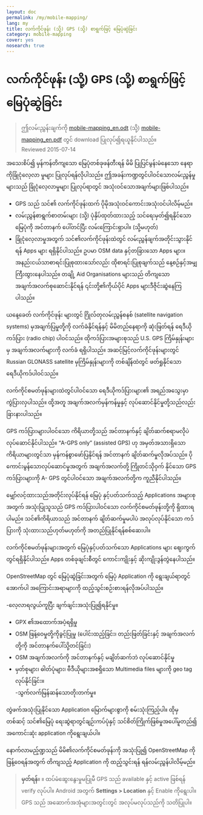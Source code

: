 ```yaml
---
layout: doc
permalink: /my/mobile-mapping/
lang: my
title: လက်ကိုင်ဖုန်း (သို့) GPS (သို့) စာရွက်ဖြင့် မြေပုံဆွဲခြင်း
category: mobile-mapping
cover: yes
nosearch: true
---
```


လက်ကိုင်ဖုန်း (သို့) GPS (သို့) စာရွက်ဖြင့် မြေပုံဆွဲခြင်း
=============================

> ဤလမ်းညွှန်းချက်ကို [mobile-mapping_en.odt](/files/mobile-mapping_en.odt) (သို့) [mobile-mapping_en.pdf](/files/mobile-mapping_en.pdf) တွင် download ပြုလုပ်၍ရယူနိုင်ပါသည်။   
> Reviewed 2015-07-14  

အသေးစိပ်၍ မှန်ကန်တိကျသော မြေပုံတစ်ခုဖန်တီးရန် မိမိ ပြုပြင်မွန်းမံနေသော နေရာကိုခြုံငုံလေ့လာ မှုများ ပြုလုပ်ရန်လိုပါသည်။ ဤအခန်းကဏ္ဍတွင်ပါဝင်သောလမ်းညွှန်မှုများသည် ခြုံငုံလေ့လာမှုများ ပြုလုပ်ရာတွင် အသုံးဝင်သောအချက်များဖြစ်ပါသည်။   

- GPS သည် သင်၏ လက်ကိုင်ဖုန်းထက် ပိုမိုအသုံးဝင်ကောင်းအသုံးဝင်ပါလိမ့်မည်။  
- လမ်းညွှန်စာရွက်စာတမ်းများ (သို့) ပုံနှိပ်ထုတ်ထားသည့် သင်ရေးမှတ်၍ရနိုင်သော မြေပုံကို အင်တာနက် ပေါ်တင်ပြီး လမ်းကြောင်းရှာပါ။ (သို့မဟုတ်)  
- ခြုံငုံလေ့လာမှုအတွက် သင်၏လက်ကိုင်ဖုန်းထဲတွင် လမ်းညွှန်ချက်အတိုင်းသွားနိုင်ရန် Apps များ ရရှိနိုင်ပါသည်။ ဥပမာ OSM data နှင့်တခြားသော Apps များ။ အနည်းငယ်သာစာရင်းပြုစုထားသော်လည်း ထိုစာရင်းပြုစုချက်သည် နေ့စဉ်နှင့်အမျှ ကြီးထွားနေပါသည်။ တချို့ Aid Organisations များသည် တိကျသော အချက်အလက်စုဆောင်းနိုင်ရန် ၎င်းတို့၏ကိုယ်ပိုင် Apps များဒီဇိုင်းဆွဲနေကြပါသည်။  

ယနေ့ခေတ် လက်ကိုင်ဖုန်း များတွင် ဂြိုလ်တုလမ်းညွှန်စနစ် (satellite navigation systems) မှအချက်ပြမှုတို့ကို လက်ခံနိုင်ရန်နှင့် မိမိတည်နေရာကို ဆုံးဖြတ်ရန် ရေဒီယိုကဒ်ပြား (radio chip) ပါဝင်သည်။ ထိုကဒ်ပြားအများစုသည် U.S. GPS ကြိမ်နှုန်းများမှ အချက်အလက်များကို လက်ခံ ရရှိပါသည်။ အဆင့်မြင့်လက်ကိုင်ဖုန်းများတွင် Russian GLONASS satellite မှကြိမ်နှုန်းများကို တစ်ချိန်ထဲတွင် ဖတ်ရှုနိုင်သော ရေဒီယိုကဒ်ပါဝင်သည်။  

လက်ကိုင်စမတ်ဖုန်းများထဲတွင်ပါဝင်သော ရေဒီယိုကဒ်ပြားများ၏ အရည်အသွေးမှာ ကွဲပြားလှပါသည်။ ထို့အတူ အချက်အလက်မှန်ကန်မှုနှင့် လုပ်ဆောင်နိုင်မှုတို့သည်လည်း ခြားနားပါသည်။  

GPS ကဒ်ပြားများပါဝင်သော ကိရိယာတို့သည် အင်တာနက်နှင့် ချိတ်ဆက်စရာမလိုပဲ လုပ်ဆောင်နိုင်ပါသည်။ “A-GPS only” (assisted GPS) ဟု အမှတ်အသားရှိသော ကိရိယာများတွင်သာ မှန်ကန်စွာဖော်ပြနိုင်ရန် အင်တာနက် ချိတ်ဆက်မှုလိုအပ်သည်။ ပိုကောင်းမွန်သောလုပ်ဆောင်မှုအတွက် အချက်အလက်တို့ ကြိုတင်သိုဝှက် နိုင်သော GPS ကဒ်ပြားများကို A- GPS တွင်ပါဝင်သော အချက်အလက်တို့က ကူညီနိုင်ပါသည်။  

မျှော်လင့်ထားသည်အတိုင်းလုပ်နိုင်ရန် မြေပုံ နှင့်ပတ်သက်သည့် Applications အများစုအတွက် အသုံးပြုသူသည် GPS ကဒ်ပြားပါဝင်သော လက်ကိုင်စမတ်ဖုန်းတို့ကို ရှိထားရပါမည်။ သင်၏ကိရိယာသည် အင်တာနက် ချိတ်ဆက်မှုမပါပဲ အလုပ်လုပ်နိုင်သော ကဒ်ပြားကို သုံးထားသည်ဟုတ်မဟုတ်ကို အတည်ပြုနိုင်ရန်စစ်ဆေးပါ။  

လက်ကိုင်စမတ်ဖုန်းများအတွက် မြေပုံနှင့်ပတ်သက်သော Applications များ ဈေးကွက်တွင်ရရှိနိုင်ပါသည်။ Apps တစ်ခုချင်းစီတွင် ကောင်းကျိုးနှင့် ဆိုးကျိုးဒွန်တွဲနေပါသည်။  

OpenStreetMap တွင် မြေပုံဆွဲခြင်းအတွက် မြေပုံ Application ကို ရွေးချယ်ရာတွင် အောက်ပါ အကြောင်းအရာများကို ထည့်သွင်းစဉ်းစားရန်လိုအပ်ပါသည်။  

-လေ့လာရလွယ်ကူပြီး ချက်ချင်းအသုံးပြု၍ရနိုင်မှု။  
- GPX ၏အထောက်အပံ့ရရှိမှု   
- OSM ဖြန့်ဝေမှုတို့ကိုခွင့်ပြုမှု (ပေါင်းထည့်ခြင်း၊ တည်းဖြတ်ခြင်းနှင့် အချက်အလက်တို့ကို အင်တာနက်ပေါ်သို့တင်ခြင်း)  
- OSM အချက်အလက်ကို အင်တာနက်နှင့် မချိတ်ဆက်ဘဲ လုပ်ဆောင်နိုင်မှု  
- မှတ်စုများ၊ ဓါတ်ပုံများ၊ ဗီဒီယိုများအစရှိသော Multimedia files များကို geo tag လုပ်နိုင်ခြင်း။  
-သွက်လက်မြန်ဆန်သောတိုးတက်မှု။  

တွဲဖက်အသုံးပြုနိုင်သော Application မြောက်များစွာကို စမ်းသုံးကြည့်ပါ။ ထိုမှတစ်ဆင့် သင်၏မြေပုံ ရေးဆွဲရာတွင်ချဉ်းကပ်ပုံနှင့်  သင်စိတ်ကြိုက်ဖြစ်မှုအပေါ်မူတည်၍ အကောင်းဆုံး application ကိုရွေးချယ်ပါ။

<!-- Commenting for now since tables doesn't look very nice!

စမတ်ဖုန်းနှင့် PDAs များအတွက် အသုံးပြုရန်သင့်တော်သော Applications များ
-----------------------------------------------------

| Application | Usage | Android | Blackberry | iOS | Windows |
| ---------------- | :----: | :------: | :--------: | :-----: | :-----: |
| Geopaparazzi | m | O | | | |
| GPS Essentials | m | O | | | |
| MapZen | m:p | O | | O | |
| Open GPS Tracker | m | O | | | |
| OruxMaps | m | O | | | |
| OSMAnd | m:n:p | O | O | D | |
| OSMTracker | m | O | | | O |
| Vespucci | m:f | O | | | |

O - supported, D - under development, m - mapping, n - navigation, p - POI editor, f - full editor

 -->

နောက်လာမည့်ဏ္ဍသည် မိမိ၏လက်ကိုင်စမတ်ဖုန်းကို အသုံးပြု၍ OpenStreetMap ကိုဖြန့်ဝေရန်အတွက် တိကျသည့် Application ကို ထည့်သွင်းရန် ရန်လမ်းညွှန်ပါလိမ့်မည်။

> **မှတ်ရန်**။  ။ ထပ်မံဆွေးနွေးမှုမပြုမီ GPS သည် available နှင့် active ဖြစ်ရန် verify လုပ်ပါ။ Android အတွက် **Settings \> Location** နှင့် Enable ကိုရွေးပါ။  
> GPS သည် အဆောက်အအုံများအတွင်းတွင် အလုပ်မလုပ်သည်ကို သတိပြုပါ။
